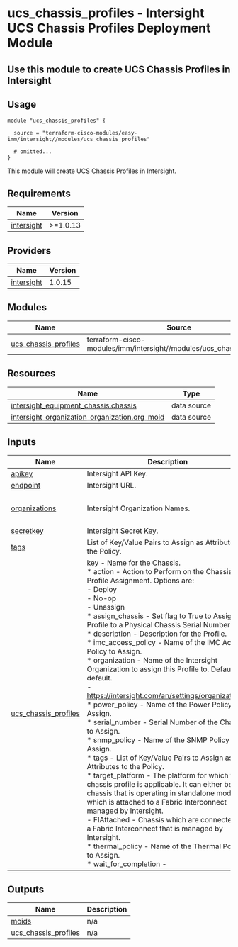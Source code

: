 # ucs_chassis_profiles - Intersight UCS Chassis Profiles Deployment Module

## Use this module to create UCS Chassis Profiles in Intersight

## Usage

```hcl
module "ucs_chassis_profiles" {

  source = "terraform-cisco-modules/easy-imm/intersight//modules/ucs_chassis_profiles"

  # omitted...
}
```

This module will create UCS Chassis Profiles in Intersight.  

<!-- BEGINNING OF PRE-COMMIT-TERRAFORM DOCS HOOK -->
## Requirements

| Name | Version |
|------|---------|
| <a name="requirement_intersight"></a> [intersight](#requirement\_intersight) | >=1.0.13 |

## Providers

| Name | Version |
|------|---------|
| <a name="provider_intersight"></a> [intersight](#provider\_intersight) | 1.0.15 |

## Modules

| Name | Source | Version |
|------|--------|---------|
| <a name="module_ucs_chassis_profiles"></a> [ucs\_chassis\_profiles](#module\_ucs\_chassis\_profiles) | terraform-cisco-modules/imm/intersight//modules/ucs_chassis_profiles | n/a |

## Resources

| Name | Type |
|------|------|
| [intersight_equipment_chassis.chassis](https://registry.terraform.io/providers/CiscoDevNet/intersight/latest/docs/data-sources/equipment_chassis) | data source |
| [intersight_organization_organization.org_moid](https://registry.terraform.io/providers/CiscoDevNet/intersight/latest/docs/data-sources/organization_organization) | data source |

## Inputs

| Name | Description | Type | Default | Required |
|------|-------------|------|---------|:--------:|
| <a name="input_apikey"></a> [apikey](#input\_apikey) | Intersight API Key. | `string` | n/a | yes |
| <a name="input_endpoint"></a> [endpoint](#input\_endpoint) | Intersight URL. | `string` | `"https://intersight.com"` | no |
| <a name="input_organizations"></a> [organizations](#input\_organizations) | Intersight Organization Names. | `set(string)` | <pre>[<br>  "default"<br>]</pre> | no |
| <a name="input_secretkey"></a> [secretkey](#input\_secretkey) | Intersight Secret Key. | `string` | n/a | yes |
| <a name="input_tags"></a> [tags](#input\_tags) | List of Key/Value Pairs to Assign as Attributes to the Policy. | `list(map(string))` | `[]` | no |
| <a name="input_ucs_chassis_profiles"></a> [ucs\_chassis\_profiles](#input\_ucs\_chassis\_profiles) | key - Name for the Chassis.<br>* action - Action to Perform on the Chassis Profile Assignment.  Options are:<br>  - Deploy<br>  - No-op<br>  - Unassign<br>* assign\_chassis - Set flag to True to Assign the Profile to a Physical Chassis Serial Number.<br>* description - Description for the Profile.<br>* imc\_access\_policy - Name of the IMC Access Policy to Assign.<br>* organization - Name of the Intersight Organization to assign this Profile to.  Default is default.<br>  -  https://intersight.com/an/settings/organizations/<br>* power\_policy - Name of the Power Policy to Assign.<br>* serial\_number - Serial Number of the Chassis to Assign.<br>* snmp\_policy - Name of the SNMP Policy to Assign.<br>* tags - List of Key/Value Pairs to Assign as Attributes to the Policy.<br>* target\_platform - The platform for which the chassis profile is applicable. It can either be a chassis that is operating in standalone mode or which is attached to a Fabric Interconnect managed by Intersight.<br>  - FIAttached - Chassis which are connected to a Fabric Interconnect that is managed by Intersight.<br>* thermal\_policy - Name of the Thermal Policy to Assign.<br>* wait\_for\_completion - | <pre>map(object(<br>    {<br>      action              = optional(string)<br>      assign_chassis      = optional(bool)<br>      description         = optional(string)<br>      imc_access_policy   = optional(string)<br>      organization        = optional(string)<br>      power_policy        = optional(string)<br>      serial_number       = optional(string)<br>      snmp_policy         = optional(string)<br>      target_platform     = optional(string)<br>      thermal_policy      = optional(string)<br>      tags                = optional(list(map(string)))<br>      wait_for_completion = optional(bool)<br>    }<br>  ))</pre> | <pre>{<br>  "default": {<br>    "action": "No-op",<br>    "assign_chassis": false,<br>    "description": "",<br>    "imc_access_policy": "",<br>    "organization": "default",<br>    "power_policy": "",<br>    "serial_number": "",<br>    "snmp_policy": "",<br>    "src_template": "",<br>    "tags": [],<br>    "target_platform": "FIAttached",<br>    "thermal_policy": "",<br>    "wait_for_completion": false<br>  }<br>}</pre> | no |

## Outputs

| Name | Description |
|------|-------------|
| <a name="output_moids"></a> [moids](#output\_moids) | n/a |
| <a name="output_ucs_chassis_profiles"></a> [ucs\_chassis\_profiles](#output\_ucs\_chassis\_profiles) | n/a |
<!-- END OF PRE-COMMIT-TERRAFORM DOCS HOOK -->
